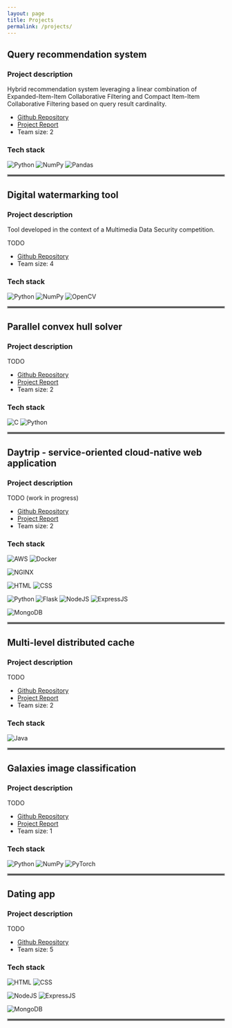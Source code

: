 ```yaml
---
layout: page
title: Projects
permalink: /projects/
---
```


## Query recommendation system

### Project description

Hybrid recommendation system leveraging a linear combination of Expanded-Item-Item Collaborative Filtering and Compact Item-Item Collaborative Filtering based on query result cardinality.

+ [Github Repository](https://github.com/vicentinileonardo/query-recommendation-system)
+ [Project Report](https://github.com/vicentinileonardo/query-recommendation-system/blob/main/report.pdf)
+ Team size: 2


### Tech stack
![Python](https://img.shields.io/badge/Python-FFD43B?style=for-the-badge&logo=python&logoColor=blue)
![NumPy](https://img.shields.io/badge/Numpy-777BB4?style=for-the-badge&logo=numpy&logoColor=white) 
![Pandas](https://img.shields.io/badge/Pandas-2C2D72?style=for-the-badge&logo=pandas&logoColor=white)

<hr style="border:2px solid gray"> 

## Digital watermarking tool

### Project description

Tool developed in the context of a Multimedia Data Security competition.

TODO

+ [Github Repository](https://github.com/vicentinileonardo/DWT-SVD-digital-watermarking)
+ Team size: 4

### Tech stack
![Python](https://img.shields.io/badge/Python-FFD43B?style=for-the-badge&logo=python&logoColor=blue)
![NumPy](https://img.shields.io/badge/Numpy-777BB4?style=for-the-badge&logo=numpy&logoColor=white) 
![OpenCV](https://img.shields.io/badge/OpenCV-27338e?style=for-the-badge&logo=OpenCV&logoColor=white)

<hr style="border:2px solid gray"> 

## Parallel convex hull solver

### Project description

TODO

+ [Github Repository](https://github.com/vicentinileonardo/parallel-convex-hull)
+ [Project Report](https://github.com/vicentinileonardo/parallel-convex-hull/blob/main/Report_Parallel_Convex_Hull-Battocchio_Vicentini.pdf)
+ Team size: 2

### Tech stack
![C](https://img.shields.io/badge/C-00599C?style=for-the-badge&logo=c&logoColor=white)
![Python](https://img.shields.io/badge/Python-FFD43B?style=for-the-badge&logo=python&logoColor=blue) 

<hr style="border:2px solid gray"> 

## Daytrip - service-oriented cloud-native web application

### Project description

TODO
(work in progress)

+ [Github Repository](https://github.com/vicentinileonardo/daytrip)
+ [Project Report]()
+ Team size: 2

### Tech stack
![AWS](https://img.shields.io/badge/Amazon_AWS-FF9900?style=for-the-badge&logo=amazonaws&logoColor=white)
![Docker](https://img.shields.io/badge/Docker-2CA5E0?style=for-the-badge&logo=docker&logoColor=white)

![NGINX](https://img.shields.io/badge/Nginx-009639?style=for-the-badge&logo=nginx&logoColor=white)

![HTML](https://img.shields.io/badge/HTML5-E34F26?style=for-the-badge&logo=html5&logoColor=white)
![CSS](https://img.shields.io/badge/CSS3-1572B6?style=for-the-badge&logo=css3&logoColor=white)

![Python](https://img.shields.io/badge/Python-FFD43B?style=for-the-badge&logo=python&logoColor=blue) 
![Flask](https://img.shields.io/badge/Flask-000000?style=for-the-badge&logo=flask&logoColor=white) 
![NodeJS](https://img.shields.io/badge/Node.js-339933?style=for-the-badge&logo=nodedotjs&logoColor=white) 
![ExpressJS](https://img.shields.io/badge/Express.js-000000?style=for-the-badge&logo=express&logoColor=white)

![MongoDB](https://img.shields.io/badge/MongoDB-4EA94B?style=for-the-badge&logo=mongodb&logoColor=white)

<hr style="border:2px solid gray"> 

## Multi-level distributed cache

### Project description

TODO

+ [Github Repository](https://github.com/vicentinileonardo/distributed-cache)
+ [Project Report]()
+ Team size: 2

### Tech stack
![Java](https://img.shields.io/badge/Java-ED8B00?style=for-the-badge&logo=java&logoColor=white)

<hr style="border:2px solid gray"> 

## Galaxies image classification

### Project description

TODO

+ [Github Repository](https://github.com/vicentinileonardo/galaxies-image-classification)
+ [Project Report](https://github.com/vicentinileonardo/galaxies-image-classification/blob/main/Report.pdf)
+ Team size: 1

### Tech stack

![Python](https://img.shields.io/badge/Python-FFD43B?style=for-the-badge&logo=python&logoColor=blue) 
![NumPy](https://img.shields.io/badge/Numpy-777BB4?style=for-the-badge&logo=numpy&logoColor=white) 
![PyTorch](https://img.shields.io/badge/PyTorch-EE4C2C?style=for-the-badge&logo=PyTorch&logoColor=white)

<hr style="border:2px solid gray"> 

## Dating app

### Project description

TODO

+ [Github Repository](https://github.com/vicentinileonardo/dating-app)
+ Team size: 5

### Tech stack

![HTML](https://img.shields.io/badge/HTML5-E34F26?style=for-the-badge&logo=html5&logoColor=white)
![CSS](https://img.shields.io/badge/CSS3-1572B6?style=for-the-badge&logo=css3&logoColor=white)

![NodeJS](https://img.shields.io/badge/Node.js-339933?style=for-the-badge&logo=nodedotjs&logoColor=white) 
![ExpressJS](https://img.shields.io/badge/Express.js-000000?style=for-the-badge&logo=express&logoColor=white)

![MongoDB](https://img.shields.io/badge/MongoDB-4EA94B?style=for-the-badge&logo=mongodb&logoColor=white)

<hr style="border:2px solid gray"> 
